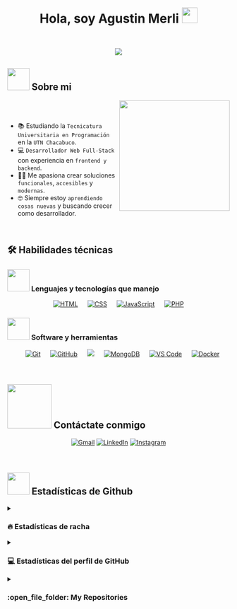 <h1 align="center"><b>Hola, soy Agustin Merli </b><img src="https://media.giphy.com/media/hvRJCLFzcasrR4ia7z/giphy.gif" width="35"></h1>

<br>

<p align="center">
  <a href="https://github.com/DenverCoder1/readme-typing-svg">
    <img src="https://readme-typing-svg.herokuapp.com?font=Fira+Code&color=00FFFF&size=24&center=true&vCenter=true&width=700&height=100&lines=Estudiante+universitario+de+programación;Apasionado+por+el+desarrollo+web;Siempre+buscando+mejorar">
  </a>
</p>

## <picture><img src = "https://github.com/7oSkaaa/7oSkaaa/blob/main/Images/about_me.gif?raw=true" width = 50px></picture> Sobre mi

<picture> <img align="right" src="https://github.com/7oSkaaa/7oSkaaa/blob/main/Images/Right_Side.gif?raw=true" width = 250px></picture>

<br><br>

- :books: Estudiando la `Tecnicatura Universitaria en Programación` en la `UTN Chacabuco`.
- :computer: `Desarrollador Web Full-Stack` con experiencia en `frontend y backend`.
- :technologist: Me apasiona crear soluciones `funcionales`, `accesibles` y `modernas`.
- :nerd_face: Siempre estoy `aprendiendo cosas nuevas` y buscando crecer como desarrollador.

<br>

## 🛠️ Habilidades técnicas

### <picture> <img src = "https://github.com/7oSkaaa/7oSkaaa/blob/main/Images/Programming_Languages.gif?raw=true" width = 50px>  </picture> Lenguajes y tecnologías que manejo

<p align="center"> 
  &emsp; 
    <a href="#" target="_blank"> <img alt="HTML" src="https://img.shields.io/badge/HTML5%20-%23E34F26.svg?style=plastic&logo=html5&logoColor=white"></a>   
  &emsp;
    <a href="#" target="_blank"><img alt="CSS" src="https://img.shields.io/badge/CSS%20-%231572B6.svg?style=plastic&logo=css3&logoColor=white"></a> 
  &emsp;
    <a href="#" target="_blank"> <img alt="JavaScript" src="https://img.shields.io/badge/JavaScript%20-%23F7DF1E.svg?style=plastic&logo=javascript&logoColor=black"></a>
  &emsp;
    <a href="#" target="_blank"> <img alt="PHP" src="https://img.shields.io/badge/PHP-%23777BB4.svg?style=plastic&logo=php&logoColor=white"></a>
  &emsp;
</p>

 ### <picture> <img src = "https://github.com/7oSkaaa/7oSkaaa/blob/main/Images/Software_Tools.gif?raw=true" width = 50px>  </picture> Software y herramientas
 
<p align="center">
  &emsp;
    <a href="#"><img alt="Git" src="https://img.shields.io/badge/Git%20-%23F05033.svg?style=plastic&logo=git&logoColor=white"></a>
  &emsp;
    <a href="#"><img alt="GitHub" src="https://img.shields.io/badge/github-%23181717.svg?style=plastic&logo=github&logoColor=white"></a>
  &emsp;
    <a href="#"><img src="https://img.shields.io/badge/mysql-%234479A1.svg?&style=plastic&logo=mysql&logoColor=white"/></a>
  &emsp;
    <a href="https://www.mongodb.com/" target="_blank"><img alt="MongoDB" src="https://img.shields.io/badge/mongodb-%2347A248.svg?style=plastic&logo=mongodb&logoColor=white"></a>
  &emsp;
    <a href="https://code.visualstudio.com/" target="_blank"><img alt="VS Code" src="https://img.shields.io/badge/VS_Code-%23007ACC.svg?style=plastic&logo=visual-studio-code&logoColor=white"></a>
  &emsp;
    <a href="https://www.docker.com/" target="_blank"><img alt="Docker" src="https://img.shields.io/badge/docker-%230db7ed.svg?style=plastic&logo=docker&logoColor=white"></a>
</p>

<br>

## <picture> <img src="https://github.com/7oSkaaa/7oSkaaa/blob/main/Images/Connect-with-me.gif?raw=true" width="100px"> </picture> Contáctate conmigo
<p align="center">
	<a href="mailto:agustinmerli81@gmail.com"><img img src="https://img.shields.io/badge/gmail-%23EA4335.svg?style=plastic&logo=gmail&logoColor=white" alt="Gmail"/></a>
	<a href="https://www.linkedin.com/in/agust%C3%ADn-merli-90ab2b35a/"><img src="https://img.shields.io/badge/linkedin-%230A66C2.svg?style=plastic&logo=linkedin&logoColor=white" alt="LinkedIn"/></a>
	<a href="https://www.instagram.com/agustin__merli/"><img src="https://img.shields.io/badge/instagram-%23E4405F.svg?style=plastic&logo=instagram&logoColor=white" alt="Instagram"/></a>
</p>

<br>

## <picture> <img src = "https://github.com/7oSkaaa/7oSkaaa/blob/main/Images/Statistics.gif?raw=true" width = 50px>  </picture> Estadísticas de Github

<details><summary><h3> 🔥 Estadísticas de racha</h3></summary>

----	

<p align="center"><img src="https://github-readme-streak-stats.herokuapp.com/?user=agusmerli&theme=tokyonight_duo" alt="agusmerli" /></p>

</details>
  
<details><summary><h3>💻 Estadísticas del perfil de GitHub</h3></summary>

----
	
<p align="center">
    <a href="https://github.com/anuraghazra/github-readme-stats">
	    <img alt="agusmerli's Github Stats" src="https://github-readme-stats.vercel.app/api?username=agusmerli&show_icons=true&count_private=true&locale=en&theme=tokyonight&layout=compact" height="230px"/></a>
	  <img src="https://github-readme-stats.vercel.app/api/top-langs?username=agusmerli&langs_count=10&show_icons=true&locale=en&theme=tokyonight" alt="agusmerli" height="230px"/>
<br/>

  <b>Nota:</b> Los lenguajes principales son solo una métrica de los idiomas que componen mi código público y no reflejan la experiencia o el nivel de habilidad.
  </p>
</details>

<details><summary><h3> :open_file_folder: My Repositories </h3></summary>

----
	
<div>
  <p align="center">
	<a href="https://github.com/agusmerli/BlogMovies"><img src="https://github-readme-stats.vercel.app/api/pin/?username=agusmerli&repo=BlogMovies&theme=tokyonight" alt="GitHub Stats" /></a>
	<a href="https://github.com/agusmerli/Portfolio"><img src="https://github-readme-stats.vercel.app/api/pin/?username=agusmerli&repo=Portfolio&theme=tokyonight" alt="GitHub Stats" /></a>
  </p>
</div>
</details>
